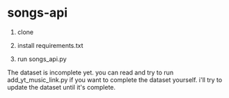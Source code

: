 # songs-api

1. clone

2. install requirements.txt

3. run songs_api.py

The dataset is incomplete yet. you can read and try to run add_yt_music_link.py if you want to complete the dataset yourself.
i'll try to update the dataset until it's complete.
